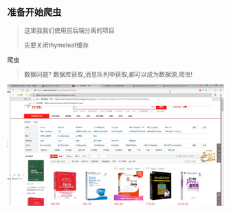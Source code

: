 ## 准备开始爬虫

> 这里我我们使用前后端分离的项目
>
> 先要关闭thymeleaf缓存
>

爬虫

>
>
>数据问题? 数据库获取,消息队列中获取,都可以成为数据源,爬虫!

![1597911805377](15_%E4%BA%AC%E4%B8%9C%E6%90%9C%E7%B4%A2_%E9%A1%B9%E7%9B%AE%E6%90%AD%E5%BB%BA.assets/1597911805377.png)